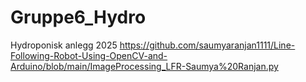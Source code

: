 # Gruppe6_Hydro
Hydroponisk anlegg 2025
https://github.com/saumyaranjan1111/Line-Following-Robot-Using-OpenCV-and-Arduino/blob/main/ImageProcessing_LFR-Saumya%20Ranjan.py
